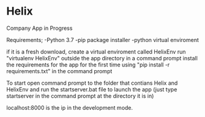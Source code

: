 # Helix
Company App in Progress

Requirements;
-Python 3.7
-pip package installer
-python virtual enviroment

if it is a fresh download, create a virtual enviroment called HelixEnv
run "virtualenv HelixEnv" outside the app directory in a command prompt
install the requirements for the app for the first time using "pip install -r requirements.txt" in the command prompt

To start open command prompt to the folder that contians Helix and HelixEnv and run the startserver.bat file to launch the app 
(just type startserver in the command prompt at the directory it is in)

localhost:8000 is the ip in the development mode.
